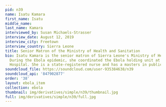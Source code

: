 ```yaml
---
pid: n39
name: Isatu Kamara
first_name: Isatu
middle_name: 
last_name: Kamara
interviewed_by: Susan Michaels-Strasser
interview_date: August 12, 2019
interview_city: Freetown
interview_country: Sierra Leone
title: Senior Matron of the Ministry of Health and Sanitation
bio: Isatu Kamara is the senior matron of Sierra Leone's Ministry of Health and Sanitation.
  During the Ebola epidemic, she coordinated the Ebola holding unit at Connaught Teaching
  Hospital. She is a state-registered nurse and has a masters in public administration.
soundcloud_file: https://soundcloud.com/user-935384638/n39
soundcloud_api: '847902877'
order: '38'
layout: ebola_item
collection: ebola
thumbnail: img/derivatives/simple/n39/thumbnail.jpg
full: img/derivatives/simple/n39/full.jpg
---
```

